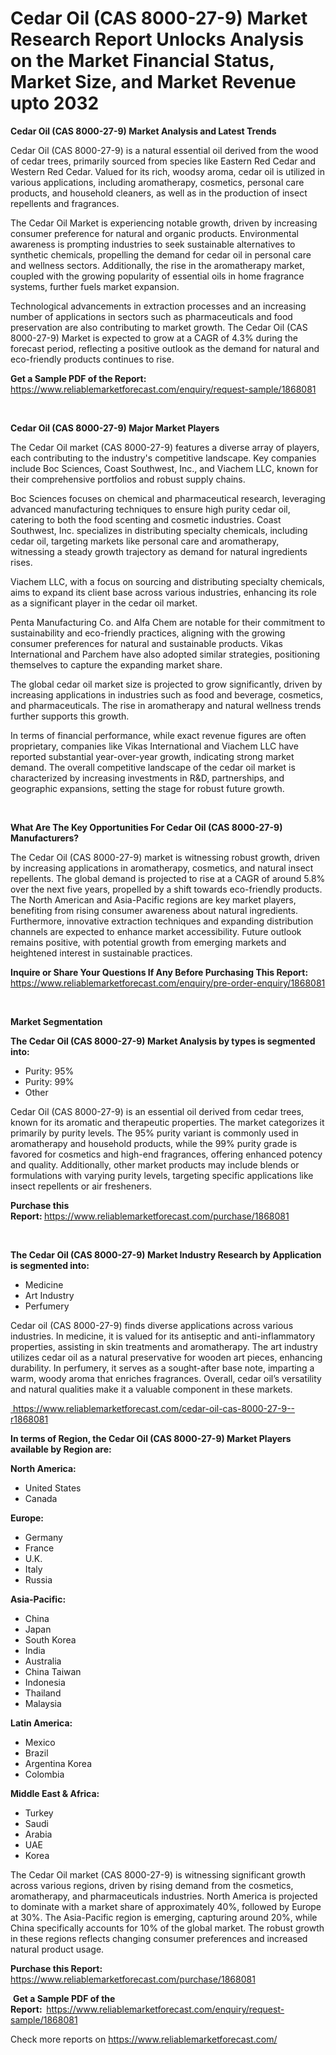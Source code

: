 <p><h1>Cedar Oil (CAS 8000-27-9) Market Research Report Unlocks Analysis on the Market Financial Status, Market Size, and Market Revenue upto 2032</h1></p><p><strong>Cedar Oil (CAS 8000-27-9) Market Analysis and Latest Trends</strong></p>
<p><p>Cedar Oil (CAS 8000-27-9) is a natural essential oil derived from the wood of cedar trees, primarily sourced from species like Eastern Red Cedar and Western Red Cedar. Valued for its rich, woodsy aroma, cedar oil is utilized in various applications, including aromatherapy, cosmetics, personal care products, and household cleaners, as well as in the production of insect repellents and fragrances.</p><p>The Cedar Oil Market is experiencing notable growth, driven by increasing consumer preference for natural and organic products. Environmental awareness is prompting industries to seek sustainable alternatives to synthetic chemicals, propelling the demand for cedar oil in personal care and wellness sectors. Additionally, the rise in the aromatherapy market, coupled with the growing popularity of essential oils in home fragrance systems, further fuels market expansion.</p><p>Technological advancements in extraction processes and an increasing number of applications in sectors such as pharmaceuticals and food preservation are also contributing to market growth. The Cedar Oil (CAS 8000-27-9) Market is expected to grow at a CAGR of 4.3% during the forecast period, reflecting a positive outlook as the demand for natural and eco-friendly products continues to rise.</p></p>
<p><strong>Get a Sample PDF of the Report:&nbsp;</strong> <a href="https://www.reliablemarketforecast.com/enquiry/request-sample/1868081?utm_campaign=2255&utm_medium=2&utm_source=Github&utm_content=ia&utm_term=04022025&utm_id=cedar-oil-cas-8000-27-9">https://www.reliablemarketforecast.com/enquiry/request-sample/1868081</a></p>
<p>&nbsp;</p>
<p><strong>Cedar Oil (CAS 8000-27-9) Major Market Players</strong></p>
<p><p>The Cedar Oil market (CAS 8000-27-9) features a diverse array of players, each contributing to the industry's competitive landscape. Key companies include Boc Sciences, Coast Southwest, Inc., and Viachem LLC, known for their comprehensive portfolios and robust supply chains. </p><p>Boc Sciences focuses on chemical and pharmaceutical research, leveraging advanced manufacturing techniques to ensure high purity cedar oil, catering to both the food scenting and cosmetic industries. Coast Southwest, Inc. specializes in distributing specialty chemicals, including cedar oil, targeting markets like personal care and aromatherapy, witnessing a steady growth trajectory as demand for natural ingredients rises.</p><p>Viachem LLC, with a focus on sourcing and distributing specialty chemicals, aims to expand its client base across various industries, enhancing its role as a significant player in the cedar oil market. </p><p>Penta Manufacturing Co. and Alfa Chem are notable for their commitment to sustainability and eco-friendly practices, aligning with the growing consumer preferences for natural and sustainable products. Vikas International and Parchem have also adopted similar strategies, positioning themselves to capture the expanding market share.</p><p>The global cedar oil market size is projected to grow significantly, driven by increasing applications in industries such as food and beverage, cosmetics, and pharmaceuticals. The rise in aromatherapy and natural wellness trends further supports this growth.</p><p>In terms of financial performance, while exact revenue figures are often proprietary, companies like Vikas International and Viachem LLC have reported substantial year-over-year growth, indicating strong market demand. The overall competitive landscape of the cedar oil market is characterized by increasing investments in R&D, partnerships, and geographic expansions, setting the stage for robust future growth.</p></p>
<p>&nbsp;</p>
<p><strong>What Are The Key Opportunities For Cedar Oil (CAS 8000-27-9) Manufacturers?</strong></p>
<p><p>The Cedar Oil (CAS 8000-27-9) market is witnessing robust growth, driven by increasing applications in aromatherapy, cosmetics, and natural insect repellents. The global demand is projected to rise at a CAGR of around 5.8% over the next five years, propelled by a shift towards eco-friendly products. The North American and Asia-Pacific regions are key market players, benefiting from rising consumer awareness about natural ingredients. Furthermore, innovative extraction techniques and expanding distribution channels are expected to enhance market accessibility. Future outlook remains positive, with potential growth from emerging markets and heightened interest in sustainable practices.</p></p>
<p><strong>Inquire or Share Your Questions If Any Before Purchasing This Report:</strong> <a href="https://www.reliablemarketforecast.com/enquiry/pre-order-enquiry/1868081?utm_campaign=2255&utm_medium=2&utm_source=Github&utm_content=ia&utm_term=04022025&utm_id=cedar-oil-cas-8000-27-9">https://www.reliablemarketforecast.com/enquiry/pre-order-enquiry/1868081</a></p>
<p>&nbsp;</p>
<p><strong>Market Segmentation</strong></p>
<p><strong>The Cedar Oil (CAS 8000-27-9) Market Analysis by types is segmented into:</strong></p>
<p><ul><li>Purity: 95%</li><li>Purity: 99%</li><li>Other</li></ul></p>
<p><p>Cedar Oil (CAS 8000-27-9) is an essential oil derived from cedar trees, known for its aromatic and therapeutic properties. The market categorizes it primarily by purity levels. The 95% purity variant is commonly used in aromatherapy and household products, while the 99% purity grade is favored for cosmetics and high-end fragrances, offering enhanced potency and quality. Additionally, other market products may include blends or formulations with varying purity levels, targeting specific applications like insect repellents or air fresheners.</p></p>
<p><strong>Purchase this Report:&nbsp;</strong><a href="https://www.reliablemarketforecast.com/purchase/1868081?utm_campaign=2255&utm_medium=2&utm_source=Github&utm_content=ia&utm_term=04022025&utm_id=cedar-oil-cas-8000-27-9">https://www.reliablemarketforecast.com/purchase/1868081</a></p>
<p>&nbsp;</p>
<p><strong>The Cedar Oil (CAS 8000-27-9) Market Industry Research by Application is segmented into:</strong></p>
<p><ul><li>Medicine</li><li>Art Industry</li><li>Perfumery</li></ul></p>
<p><p>Cedar oil (CAS 8000-27-9) finds diverse applications across various industries. In medicine, it is valued for its antiseptic and anti-inflammatory properties, assisting in skin treatments and aromatherapy. The art industry utilizes cedar oil as a natural preservative for wooden art pieces, enhancing durability. In perfumery, it serves as a sought-after base note, imparting a warm, woody aroma that enriches fragrances. Overall, cedar oil’s versatility and natural qualities make it a valuable component in these markets.</p></p>
<p><a href="https://www.reliablemarketforecast.com/cedar-oil-cas-8000-27-9--r1868081?utm_campaign=2255&utm_medium=2&utm_source=Github&utm_content=ia&utm_term=04022025&utm_id=cedar-oil-cas-8000-27-9">&nbsp;https://www.reliablemarketforecast.com/cedar-oil-cas-8000-27-9--r1868081</a></p>
<p><strong>In terms of Region, the Cedar Oil (CAS 8000-27-9) Market Players available by Region are:</strong></p>
<p>
    <p> <strong> North America: </strong>
        <ul>
            <li>United States</li>
            <li>Canada</li>
        </ul>
        </p> 
    <p> <strong> Europe: </strong>
        <ul>
            <li>Germany</li>
            <li>France</li>
            <li>U.K.</li>
            <li>Italy</li>
            <li>Russia</li>
        </ul>
        </p> 
    <p> <strong> Asia-Pacific: </strong>
        <ul>
            <li>China</li>
            <li>Japan</li>
            <li>South Korea</li>
            <li>India</li>
            <li>Australia</li>
            <li>China Taiwan</li>
            <li>Indonesia</li>
            <li>Thailand</li>
            <li>Malaysia</li>
        </ul>
        </p> 
    <p> <strong> Latin America: </strong>
        <ul>
            <li>Mexico</li>
            <li>Brazil</li>
            <li>Argentina Korea</li>
            <li>Colombia</li>
        </ul>
        </p> 
    <p> <strong> Middle East & Africa: </strong>
        <ul>
            <li>Turkey</li>
            <li>Saudi</li>
            <li>Arabia</li>
            <li>UAE</li>
            <li>Korea</li>
        </ul>
    </p>
    </p>
<p><p>The Cedar Oil market (CAS 8000-27-9) is witnessing significant growth across various regions, driven by rising demand from the cosmetics, aromatherapy, and pharmaceuticals industries. North America is projected to dominate with a market share of approximately 40%, followed by Europe at 30%. The Asia-Pacific region is emerging, capturing around 20%, while China specifically accounts for 10% of the global market. The robust growth in these regions reflects changing consumer preferences and increased natural product usage.</p></p>
<p><strong>Purchase this Report: </strong><a href="https://www.reliablemarketforecast.com/purchase/1868081?utm_campaign=2255&utm_medium=2&utm_source=Github&utm_content=ia&utm_term=04022025&utm_id=cedar-oil-cas-8000-27-9">https://www.reliablemarketforecast.com/purchase/1868081</a></p>
<p>&nbsp;<strong>Get a Sample PDF of the Report:&nbsp;&nbsp;</strong><a href="https://www.reliablemarketforecast.com/enquiry/request-sample/1868081?utm_campaign=2255&utm_medium=2&utm_source=Github&utm_content=ia&utm_term=04022025&utm_id=cedar-oil-cas-8000-27-9">https://www.reliablemarketforecast.com/enquiry/request-sample/1868081</a></p>
<p><strong></strong></p>
<p>Check more reports on <a href="https://www.reliablemarketforecast.com/?utm_campaign=2255&utm_medium=2&utm_source=Github&utm_content=ia&utm_term=04022025&utm_id=cedar-oil-cas-8000-27-9">https://www.reliablemarketforecast.com/</a></p>